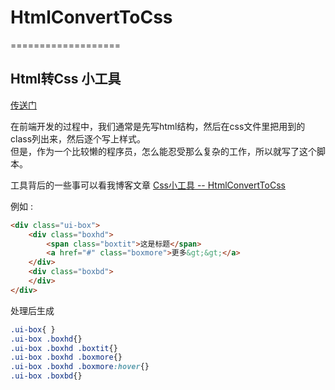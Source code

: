 # HtmlConvertToCss
===================

Html转Css 小工具
----------------------
    
<a href="http://www.linwu.name/HtmlConvertToCss" target="_blank">传送门</a>   
     

在前端开发的过程中，我们通常是先写html结构，然后在css文件里把用到的class列出来，然后逐个写上样式。     
但是，作为一个比较懒的程序员，怎么能忍受那么复杂的工作，所以就写了这个脚本。     

工具背后的一些事可以看我博客文章 [Css小工具 -- HtmlConvertToCss](http://www.linwu.name/articles/csstools-htmlConvertToCss-intro.html)
   
例如 : 
```html
<div class="ui-box">
    <div class="boxhd">
        <span class="boxtit">这是标题</span>
        <a href="#" class="boxmore">更多&gt;&gt;</a>
    </div>
    <div class="boxbd">
    </div>
</div>
```
处理后生成   
```css
.ui-box{ }
.ui-box .boxhd{}
.ui-box .boxhd .boxtit{}
.ui-box .boxhd .boxmore{}
.ui-box .boxhd .boxmore:hover{}
.ui-box .boxbd{}
```